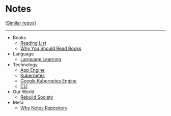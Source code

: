 
# Notes

[[Similar repos](https://github.com/RichardLitt/meta-knowledge)]

---

- Books
  - [Reading List](/pages/reading_list.md)
  - [Why You Should Read Books](/pages/why_you_should_read_books.md)
- Language
  - [Language Learning](/pages/language_learning.md)
- Technology
  - [App Engine](/pages/app_engine.md)
  - [Kubernetes](/pages/kubernetes.md)
  - [Google Kubernetes Engine](/pages/google_kubernetes_engine.md)
  - [CLI](/pages/cli.md)
- Our World
  - [Rebuild Society](/pages/rebuild_society.md)
- Meta
  - [Why Notes Repository](/pages/why_notes_repository.md)



